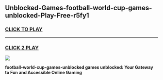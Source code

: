 
## Unblocked-Games-football-world-cup-games-unblocked-Play-Free-r5fy1
<h3>
<a href="https://premium76.site?title=football-world-cup-games-unblocked&ref=17A">CLICK TO PLAY</a></h3>
<hr>

<h3>
<a href="https://premium76.site?title=football-world-cup-games-unblocked&ref=17A">CLICK 2 PLAY</a>
  
</h3>

<a href="https://premium76.site?title=football-world-cup-games-unblocked&ref=17A"><img src="https://clearcache.store/games.png"></a>


**football-world-cup-games-unblocked games unblocked: Your Gateway to Fun and Accessible Online Gaming**

